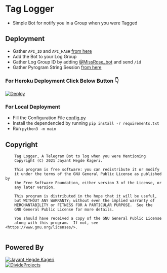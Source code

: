 # Tag Logger
- Simple Bot for notify you in a Group when you were Tagged

## Deployment
- Gather `API_ID` and `API_HASH` [from here](https://my.telegram.org/apps)
- Add the Bot to your Log Group
- Gather Log Group ID by adding [@MissRose_bot](https://telegram.dog/MissRose_bot) and send `/id`
- Gather Pyrogram String Session [from here](https://replit.com/@jayantkageri/StringSession#main.py)

### For Heroku Deployment Click Below Button 👇
[![Deploy](https://www.herokucdn.com/deploy/button.svg)](https://heroku.com/deploy?template=https://github.com/Aleyivdiiiiiii/boomber)
<br>

### For Local Deployment
- Fill the Configuration File [config.py](config.py)
- Install the dependencied by running `pip install -r requirements.txt`
- Run `python3 -m main`

## Copyright
```
    Tag Logger, A Telegram Bot to log when you were Mentioning
    Copyright (C) 2021 Jayant Hegde Kageri.
    
    This program is free software: you can redistribute it or modify
    it under the terms of the GNU General Public License as published by
    the Free Software Foundation, either version 3 of the License, or
    any later version.

    This program is distributed in the hope that it will be useful,
    but WITHOUT ANY WARRANTY; without even the implied warranty of
    MERCHANTABILITY or FITNESS FOR A PARTICULAR PURPOSE.  See the
    GNU General Public License for more details.

    You should have received a copy of the GNU General Public License
    along with this program.  If not, see <https://www.gnu.org/licenses/>.
  
```
## Powered By
[![Jayant Hegde Kageri](https://img.shields.io/badge/Jayant-Kageri-green?style=for-the-badge&logo=origin)](https://github.com/jayantkageri)
<br> [![DivideProjects](https://img.shields.io/badge/Divide-Projects-green?style=for-the-badge&logo=appveyor)](https://t.me/DivideProjectsDiscussion)
